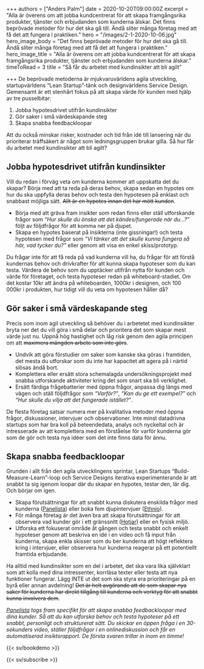 +++
authors = ["Anders Palm"]
date = 2020-10-20T09:00:00Z
excerpt = "Alla är överens om att jobba kundcentrerat för att skapa framgångsrika produkter, tjänster och erbjudanden som kunderna älskar. Det finns beprövade metoder för hur det ska gå till. Ändå sliter många företag med att få det att fungera i praktiken."
hero = "/images/2-1-2020-10-06.jpg"
hero_image_body = "Det finns beprövade metoder för hur det ska gå till. Ändå sliter många företag med att få det att fungera i praktiken."
hero_image_title = "Alla är överens om att jobba kundcentrerat för att skapa framgångsrika produkter, tjänster och erbjudanden som kunderna älskar."
timeToRead = 3
title = "Så får du arbetet med kundinsikter att bli agilt"

+++
De beprövade metoderna är mjukvaruvärldens agila utveckling, startupvärldens “Lean Startup”-tänk och designvärldens Service Design. Gemensamt är ett stenhårt fokus på att skapa värde för kunden med hjälp av tre pusselbitar:

1. Jobba hypotesdrivet utifrån kundinsikter
2. Gör saker i små värdeskapande steg
3. Skapa snabba feedbackloopar

Att du också minskar risker, kostnader och tid från idé till lansering när du prioriterar träffsäkert är något som ledningsgruppen brukar gilla. Så hur får du arbetet med kundinsikter att bli agilt?

## Jobba hypotesdrivet utifrån kundinsikter
Vill du redan i förväg veta om kunderna kommer att uppskatta det du skapar? Börja med att ta reda på deras behov, skapa sedan en hypotes om hur du ska uppfylla deras behov och testa den hypotesen på enklast och snabbast möjliga sätt. ~~Allt är en hypotes innan det har mött kunden~~.

- Börja med att gräva fram insikter som redan finns eller ställ utforskande frågor som _“Hur skulle du önska att det kändes/fungerade när du...?”_ följt av följdfrågor för att komma ner på djupet. 
- Skapa en hypotes baserat på insikterna (inte gissningar!) och testa hypotesen med frågor som _“Vi tänker att det skulle kunna fungera så här, vad tycker du?”_ eller genom att visa en enkel skiss/prototyp.

Du frågar inte för att få reda på vad kunderna vill ha, du frågar för att förstå kundernas behov och drivkrafter för att kunna skapa hypoteser som du kan testa. Värdera de behov som du upptäcker utifrån nytta för kunden och värde för företaget, och testa hypoteser redan på whiteboard-stadiet. Om det kostar 10kr att ändra på whiteboarden, 1000kr i designen, och 100 000kr i produkten, hur tidigt vill du veta om hypotesen håller då?

## Gör saker i små värdeskapande steg
Precis som inom agil utveckling så behöver du i arbetetet med kundinsikter bryta ner det du vill göra i små delar och prioritera det som skapar mest värde just nu. Uppnå hög hastighet och låg risk genom den agila principen om att ~~maximera mängden arbete som inte görs~~.

- Undvik att göra förstudier om saker som kanske ska göras i framtiden, det mesta du utforskar som du inte har kapacitet att agera på i närtid slösas ändå bort.
- Komplettera eller ersätt stora schemalagda undersökningsprojekt med snabba utforskande aktiviteter kring det som snart ska bli verklighet.
- Ersätt färdiga frågebatterier med öppna frågor, anpassa dig längs med vägen och ställ följdfrågor som _“Varför?”_, _“Kan du ge ett exempel?”_ och _“Hur skulle du vilja att det fungerade istället?”_. 

De flesta företag satsar numera mer på kvalitativa metoder med öppna frågor, diskussioner, intervjuer och observationer. Inte minst datadrivna startups som har bra koll på beteendedata, analys och nyckeltal och är intresserade av att komplettera med en förståelse för varför kunderna gör som de gör och testa nya idéer som det inte finns data för ännu.

## Skapa snabba feedbackloopar
Grunden i allt från den agila utvecklingens sprintar, Lean Startups “Build-Measure-Learn”-loop och Service Designs iterativa experimenterande är att snabbt ta sig igenom loopar där du skapar en hypotes, testar den, lär dig. Och börjar om igen.

- Skapa förutsättningar för att snabbt kunna diskutera enskilda frågor med kunderna ([Panelista](https://panelista.com "Panelista")) eller boka fem djupintervjuer ([Ethnio](https://ethn.io "Ethnio")).
- För många företag är det även bra att skapa förutsättningar för att observera vad kunder gör i ett gränssnitt ([Hotjar](https://hotjar.com "Hotjar")) eller en fysisk miljö.
- Utforska ett fokuserat område åt gången och testa snabbt och enkelt hypoteser genom att beskriva en idé i en video och få input från kunderna, skapa enkla skisser som du ber kunderna att högt reflektera kring i intervjuer, eller observera hur kunderna reagerar på ett potentiellt framtida erbjudande. 

Ha alltid med kundinsikter som en del i arbetet, det ska vara lika självklart som att kolla med dina intressenter, korrläsa texter eller testa att nya funktioner fungerar. Lägg INTE ut det som ska styra era prioriteringar på en byrå eller annan avdelning! ~~Det är helt avgörande att de som skapar nya saker för kunderna har direkt tillgång till kunderna och verktyg för att snabbt kunna involvera dem~~. 

_[Panelista](https://panelista.com "Panelista") togs fram specifikt för att skapa snabba feedbackloopar med dina kunder. Så att du kan utforska behov och testa hypoteser på ett snabbt, personligt och strukturerat sätt. Du skickar en öppen fråga i en 30-sekunders video, ställer följdfrågor i en onlinediskussion och får en automatiserad insiktsrapport. De första svaren trillar in inom en timme!_

{{< sv/bookdemo >}}

{{< sv/subscribe >}}